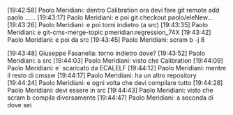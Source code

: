 [19:42:58] Paolo Meridiani: dentro Calibration
 ora devi fare git remote add paolo ......
[19:43:17] Paolo Meridiani: e poi git checkout paolo/eleNew...
[19:43:26] Paolo Meridiani: e poi torni indietro (a src)
[19:43:35] Paolo Meridiani: e git-cms-merge-topic pmeridian:regression_74X
[19:43:42] Paolo Meridiani: e poi da src
[19:43:45] Paolo Meridiani: scram b -j 8

[19:43:48] Giuseppe Fasanella: torno indietro dove?
[19:43:52] Paolo Meridiani: a src
[19:44:03] Paolo Meridiani: visto che Calibration
[19:44:09] Paolo Meridiani: e` scaricato da ECALELF
[19:44:12] Paolo Meridiani: mentre il resto di cmssw
[19:44:17] Paolo Meridiani: ha un altro repository
[19:44:24] Paolo Meridiani: e ogni volta che devi compilare tutto
[19:44:28] Paolo Meridiani: devi essere in src
[19:44:43] Paolo Meridiani: visto che scram b compila diversamente
[19:44:47] Paolo Meridiani: a seconda di dove sei
